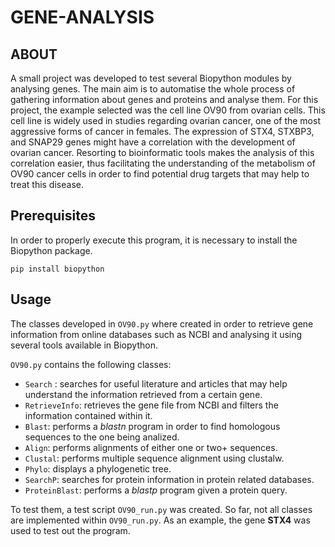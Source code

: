 # GENE-ANALYSIS 

## ABOUT
A small project was developed to test several Biopython modules by analysing genes. The main aim is to automatise the whole process of gathering information about genes and proteins and analyse them. For this project, the example selected was the cell line OV90 from ovarian cells. This cell line is widely used in studies regarding ovarian cancer, one of the most aggressive forms of cancer in females. The expression of STX4, STXBP3, and SNAP29 genes might have a correlation with the development of ovarian cancer. Resorting to bioinformatic tools makes the analysis of this correlation easier, thus facilitating the understanding of the metabolism of OV90 cancer cells in order to find potential drug targets that may help to treat this disease.

## Prerequisites

In order to properly execute this program, it is necessary to install the Biopython package.

``` pip install biopython ```

## Usage
The classes developed in ``` OV90.py ``` where created in order to retrieve gene information from online databases such as NCBI and analysing it using several tools available in Biopython. 

``` OV90.py ``` contains the following classes:

- ``` Search ``` : searches for useful literature and articles that may help understand the information retrieved from a certain gene.
- ``` RetrieveInfo ```: retrieves the gene file from NCBI and filters the information contained within it.
- ``` Blast ```: performs a _blastn_ program in order to find homologous sequences to the one being analized.
- ``` Align ```: performs alignments of either one or two+ sequences.
- ``` Clustal ```: performs multiple sequence alignment using clustalw.
- ``` Phylo ```: displays a phylogenetic tree.
- ``` SearchP ```: searches for protein information in protein related databases.
- ``` ProteinBlast ```: performs a _blastp_ program given a protein query.

To test them, a test script ``` OV90_run.py ``` was created. So far, not all classes are implemented within ```OV90_run.py```. 
As an example, the gene __STX4__ was used to test out the program. 

